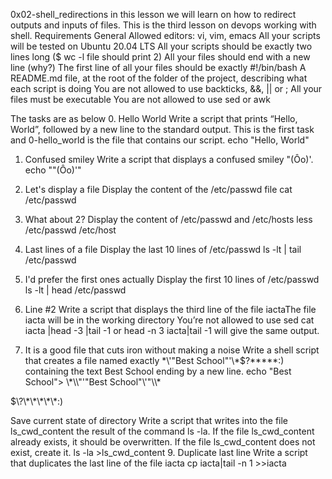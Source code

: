 0x02-shell_redirections in this lesson we will learn on how to redirect outputs and inputs of files. This is the third lesson on devops working with shell.
Requirements General
Allowed editors: vi, vim, emacs
All your scripts will be tested on Ubuntu 20.04 LTS
All your scripts should be exactly two lines long ($ wc -l file should print 2)
All your files should end with a new line (why?)
The first line of all your files should be exactly #!/bin/bash
A README.md file, at the root of the folder of the project, describing what each script is doing
You are not allowed to use backticks, &&, || or ;
All your files must be executable
You are not allowed to use sed or awk

The tasks are as below
0. Hello World
Write a script that prints “Hello, World”, followed by a new line to the standard output. This is the first task and 0-hello_world is the file that contains our script.
 echo "Hello, World"

1. Confused smiley
Write a script that displays a confused smiley "(Ôo)'.
echo "\"(Ôo)'"

2. Let's display a file
Display the content of the /etc/passwd file
cat /etc/passwd

3. What about 2?
Display the content of /etc/passwd and /etc/hosts
less  /etc/passwd /etc/host

4. Last lines of a file
Display the last 10 lines of /etc/passwd
ls -lt | tail /etc/passwd

5. I'd prefer the first ones actually
Display the first 10 lines of /etc/passwd
ls -lt | head /etc/passwd

6. Line #2
Write a script that displays the third line of the file iactaThe file iacta will be in the working directory
You’re not allowed to use sed
cat iacta |head -3 |tail -1 or
head -n 3 iacta|tail -1 
will give the same output.

7. It is a good file that cuts iron without making a noise
Write a shell script that creates a file named exactly \*\\'"Best School"\'\\*$\?\*\*\*\*\*:) containing the text Best School ending by a new line.
echo "Best School">  \\\*\\\\"'\"Best School\"\\'"\\\\\*

\$\\\?\\\*\\\*\\\*\\\*\\\*\:\)

Save current state of directory
Write a script that writes into the file ls_cwd_content the result of the command ls -la. If the file ls_cwd_content already exists, it should be overwritten. If the file ls_cwd_content does not exist, create it.
ls -la >ls_cwd_content
9. Duplicate last line
Write a script that duplicates the last line of the file iacta
cp iacta|tail -n 1 >>iacta

